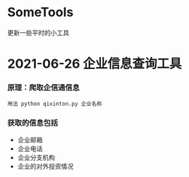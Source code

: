 # SomeTools
更新一些平时的小工具

# 2021-06-26  企业信息查询工具
### 原理：爬取企信通信息
```
用法 python qixinton.py 企业名称
```
### 获取的信息包括
* 企业邮箱
* 企业电话
* 企业分支机构
* 企业的对外投资情况

